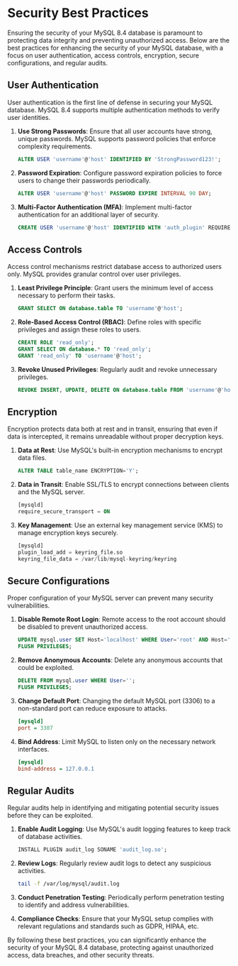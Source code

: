 # Security Best Practices

Ensuring the security of your MySQL 8.4 database is paramount to protecting data integrity and preventing unauthorized access. Below are the best practices for enhancing the security of your MySQL database, with a focus on user authentication, access controls, encryption, secure configurations, and regular audits.

## User Authentication

User authentication is the first line of defense in securing your MySQL database. MySQL 8.4 supports multiple authentication methods to verify user identities.

1. **Use Strong Passwords**: Ensure that all user accounts have strong, unique passwords. MySQL supports password policies that enforce complexity requirements.

    ```sql
    ALTER USER 'username'@'host' IDENTIFIED BY 'StrongPassword123!';
    ```

2. **Password Expiration**: Configure password expiration policies to force users to change their passwords periodically.

    ```sql
    ALTER USER 'username'@'host' PASSWORD EXPIRE INTERVAL 90 DAY;
    ```

3. **Multi-Factor Authentication (MFA)**: Implement multi-factor authentication for an additional layer of security.

    ```sql
    CREATE USER 'username'@'host' IDENTIFIED WITH 'auth_plugin' REQUIRE 'factor1' AND 'factor2';
    ```

## Access Controls

Access control mechanisms restrict database access to authorized users only. MySQL provides granular control over user privileges.

1. **Least Privilege Principle**: Grant users the minimum level of access necessary to perform their tasks.

    ```sql
    GRANT SELECT ON database.table TO 'username'@'host';
    ```

2. **Role-Based Access Control (RBAC)**: Define roles with specific privileges and assign these roles to users.

    ```sql
    CREATE ROLE 'read_only';
    GRANT SELECT ON database.* TO 'read_only';
    GRANT 'read_only' TO 'username'@'host';
    ```

3. **Revoke Unused Privileges**: Regularly audit and revoke unnecessary privileges.

    ```sql
    REVOKE INSERT, UPDATE, DELETE ON database.table FROM 'username'@'host';
    ```

## Encryption

Encryption protects data both at rest and in transit, ensuring that even if data is intercepted, it remains unreadable without proper decryption keys.

1. **Data at Rest**: Use MySQL's built-in encryption mechanisms to encrypt data files.

    ```sql
    ALTER TABLE table_name ENCRYPTION='Y';
    ```

2. **Data in Transit**: Enable SSL/TLS to encrypt connections between clients and the MySQL server.

    ```sql
    [mysqld]
    require_secure_transport = ON
    ```

3. **Key Management**: Use an external key management service (KMS) to manage encryption keys securely.

    ```sql
    [mysqld]
    plugin_load_add = keyring_file.so
    keyring_file_data = /var/lib/mysql-keyring/keyring
    ```

## Secure Configurations

Proper configuration of your MySQL server can prevent many security vulnerabilities.

1. **Disable Remote Root Login**: Remote access to the root account should be disabled to prevent unauthorized access.

    ```sql
    UPDATE mysql.user SET Host='localhost' WHERE User='root' AND Host='%';
    FLUSH PRIVILEGES;
    ```

2. **Remove Anonymous Accounts**: Delete any anonymous accounts that could be exploited.

    ```sql
    DELETE FROM mysql.user WHERE User='';
    FLUSH PRIVILEGES;
    ```

3. **Change Default Port**: Changing the default MySQL port (3306) to a non-standard port can reduce exposure to attacks.

    ```ini
    [mysqld]
    port = 3307
    ```

4. **Bind Address**: Limit MySQL to listen only on the necessary network interfaces.

    ```ini
    [mysqld]
    bind-address = 127.0.0.1
    ```

## Regular Audits

Regular audits help in identifying and mitigating potential security issues before they can be exploited.

1. **Enable Audit Logging**: Use MySQL's audit logging features to keep track of database activities.

    ```sql
    INSTALL PLUGIN audit_log SONAME 'audit_log.so';
    ```

2. **Review Logs**: Regularly review audit logs to detect any suspicious activities.

    ```bash
    tail -f /var/log/mysql/audit.log
    ```

3. **Conduct Penetration Testing**: Periodically perform penetration testing to identify and address vulnerabilities.

4. **Compliance Checks**: Ensure that your MySQL setup complies with relevant regulations and standards such as GDPR, HIPAA, etc.

By following these best practices, you can significantly enhance the security of your MySQL 8.4 database, protecting against unauthorized access, data breaches, and other security threats.
